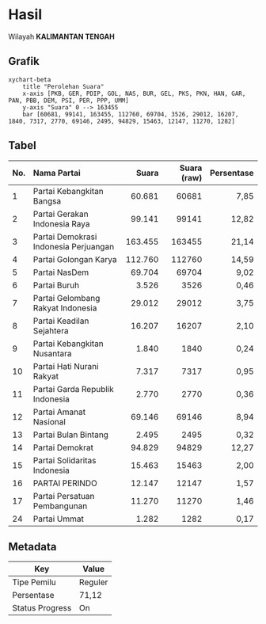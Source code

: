 # Hasil

Wilayah **KALIMANTAN TENGAH**

## Grafik

```mermaid
xychart-beta
    title "Perolehan Suara"
    x-axis [PKB, GER, PDIP, GOL, NAS, BUR, GEL, PKS, PKN, HAN, GAR, PAN, PBB, DEM, PSI, PER, PPP, UMM]
    y-axis "Suara" 0 --> 163455
    bar [60681, 99141, 163455, 112760, 69704, 3526, 29012, 16207, 1840, 7317, 2770, 69146, 2495, 94829, 15463, 12147, 11270, 1282]
```

## Tabel

| No. | Nama Partai                           | Suara   | Suara (raw) | Persentase |
|:--- |:------------------------------------- | -------:| -----------:| ----------:|
| 1   | Partai Kebangkitan Bangsa             | 60.681  | 60681       | 7,85       |
| 2   | Partai Gerakan Indonesia Raya         | 99.141  | 99141       | 12,82      |
| 3   | Partai Demokrasi Indonesia Perjuangan | 163.455 | 163455      | 21,14      |
| 4   | Partai Golongan Karya                 | 112.760 | 112760      | 14,59      |
| 5   | Partai NasDem                         | 69.704  | 69704       | 9,02       |
| 6   | Partai Buruh                          | 3.526   | 3526        | 0,46       |
| 7   | Partai Gelombang Rakyat Indonesia     | 29.012  | 29012       | 3,75       |
| 8   | Partai Keadilan Sejahtera             | 16.207  | 16207       | 2,10       |
| 9   | Partai Kebangkitan Nusantara          | 1.840   | 1840        | 0,24       |
| 10  | Partai Hati Nurani Rakyat             | 7.317   | 7317        | 0,95       |
| 11  | Partai Garda Republik Indonesia       | 2.770   | 2770        | 0,36       |
| 12  | Partai Amanat Nasional                | 69.146  | 69146       | 8,94       |
| 13  | Partai Bulan Bintang                  | 2.495   | 2495        | 0,32       |
| 14  | Partai Demokrat                       | 94.829  | 94829       | 12,27      |
| 15  | Partai Solidaritas Indonesia          | 15.463  | 15463       | 2,00       |
| 16  | PARTAI PERINDO                        | 12.147  | 12147       | 1,57       |
| 17  | Partai Persatuan Pembangunan          | 11.270  | 11270       | 1,46       |
| 24  | Partai Ummat                          | 1.282   | 1282        | 0,17       |


## Metadata

| Key             | Value   |
| --------------- | ------- |
| Tipe Pemilu     | Reguler |
| Persentase      | 71,12   |
| Status Progress | On      |




